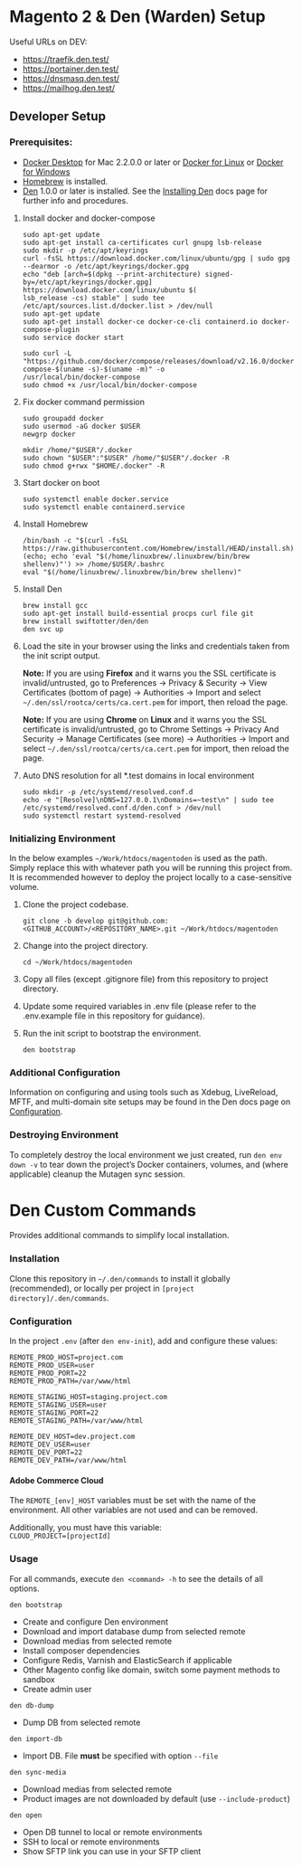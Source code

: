 Magento 2 & Den (Warden) Setup
========================================================
Useful URLs on DEV:

* https://traefik.den.test/
* https://portainer.den.test/
* https://dnsmasq.den.test/
* https://mailhog.den.test/

## Developer Setup

### Prerequisites:

* [Docker Desktop](https://docs.docker.com/desktop/install/mac-install/) for Mac 2.2.0.0 or later
  or [Docker for Linux](https://docs.docker.com/get-docker/)
  or [Docker for Windows](https://docs.docker.com/desktop/install/windows-install/)
* [Homebrew](https://brew.sh/) is installed.
* [Den](https://swiftotter.github.io/den/index.html) 1.0.0 or later is installed. See
  the [Installing Den](https://swiftotter.github.io/den/installing.html) docs page for further info and procedures.

1. Install docker and docker-compose
    ```
    sudo apt-get update
    sudo apt-get install ca-certificates curl gnupg lsb-release
    sudo mkdir -p /etc/apt/keyrings
    curl -fsSL https://download.docker.com/linux/ubuntu/gpg | sudo gpg --dearmor -o /etc/apt/keyrings/docker.gpg
    echo "deb [arch=$(dpkg --print-architecture) signed-by=/etc/apt/keyrings/docker.gpg] https://download.docker.com/linux/ubuntu $(
    lsb_release -cs) stable" | sudo tee /etc/apt/sources.list.d/docker.list > /dev/null
    sudo apt-get update
    sudo apt-get install docker-ce docker-ce-cli containerd.io docker-compose-plugin
    sudo service docker start
    
    sudo curl -L "https://github.com/docker/compose/releases/download/v2.16.0/docker-compose-$(uname -s)-$(uname -m)" -o
    /usr/local/bin/docker-compose
    sudo chmod +x /usr/local/bin/docker-compose
    ```
2. Fix docker command permission
    ```
    sudo groupadd docker
    sudo usermod -aG docker $USER
    newgrp docker
    
    mkdir /home/"$USER"/.docker
    sudo chown "$USER":"$USER" /home/"$USER"/.docker -R
    sudo chmod g+rwx "$HOME/.docker" -R
    ```
3. Start docker on boot
    ```
    sudo systemctl enable docker.service
    sudo systemctl enable containerd.service
    ```
4. Install Homebrew
    ```
    /bin/bash -c "$(curl -fsSL https://raw.githubusercontent.com/Homebrew/install/HEAD/install.sh)"
    (echo; echo 'eval "$(/home/linuxbrew/.linuxbrew/bin/brew shellenv)"') >> /home/$USER/.bashrc
    eval "$(/home/linuxbrew/.linuxbrew/bin/brew shellenv)"
    ```
5. Install Den
    ```
    brew install gcc
    sudo apt-get install build-essential procps curl file git
    brew install swiftotter/den/den
    den svc up
    ```
6. Load the site in your browser using the links and credentials taken from the init script output.

   **Note:** If you are using **Firefox** and it warns you the SSL certificate is invalid/untrusted, go to
   Preferences -> Privacy & Security -> View Certificates (bottom of page) -> Authorities -> Import and
   select `~/.den/ssl/rootca/certs/ca.cert.pem` for import, then reload the page.

   **Note:** If you are using **Chrome** on **Linux** and it warns you the SSL certificate is invalid/untrusted, go to
   Chrome Settings -> Privacy And Security -> Manage Certificates (see more) -> Authorities -> Import and
   select `~/.den/ssl/rootca/certs/ca.cert.pem` for import, then reload the page.

7. Auto DNS resolution for all *.test domains in local environment
    ```
    sudo mkdir -p /etc/systemd/resolved.conf.d
    echo -e "[Resolve]\nDNS=127.0.0.1\nDomains=~test\n" | sudo tee /etc/systemd/resolved.conf.d/den.conf > /dev/null
    sudo systemctl restart systemd-resolved
    ```

### Initializing Environment

In the below examples `~/Work/htdocs/magentoden` is used as the path. Simply replace this with whatever path you will be
running this project from. It is recommended however to deploy the project locally to a case-sensitive volume.

1. Clone the project codebase.
    ```
    git clone -b develop git@github.com:<GITHUB_ACCOUNT>/<REPOSITORY_NAME>.git ~/Work/htdocs/magentoden
    ```
2. Change into the project directory.
    ```
    cd ~/Work/htdocs/magentoden
    ```
3. Copy all files (except .gitignore file) from this repository to project directory.

4. Update some required variables in .env file (please refer to the .env.example file in this repository for guidance).

5. Run the init script to bootstrap the environment.
    ```
    den bootstrap
    ```

### Additional Configuration

Information on configuring and using tools such as Xdebug, LiveReload, MFTF, and multi-domain site setups may be found
in the Den docs page on [Configuration](https://swiftotter.github.io/den/configuration.html).

### Destroying Environment

To completely destroy the local environment we just created, run `den env down -v` to tear down the project’s Docker
containers, volumes, and (where applicable) cleanup the Mutagen sync session.

# Den Custom Commands

Provides additional commands to simplify local installation.

### Installation
Clone this repository in `~/.den/commands` to install it globally (recommended), or locally per project in `[project directory]/.den/commands`.

### Configuration
In the project `.env` (after `den env-init`), add and configure these values:

```
REMOTE_PROD_HOST=project.com
REMOTE_PROD_USER=user
REMOTE_PROD_PORT=22
REMOTE_PROD_PATH=/var/www/html

REMOTE_STAGING_HOST=staging.project.com
REMOTE_STAGING_USER=user
REMOTE_STAGING_PORT=22
REMOTE_STAGING_PATH=/var/www/html

REMOTE_DEV_HOST=dev.project.com
REMOTE_DEV_USER=user
REMOTE_DEV_PORT=22
REMOTE_DEV_PATH=/var/www/html
```

#### Adobe Commerce Cloud
The `REMOTE_[env]_HOST` variables must be set with the name of the environment. All other variables are not used and can be removed.

Additionally, you must have this variable:  
`CLOUD_PROJECT=[projectId]`

### Usage

For all commands, execute `den <command> -h` to see the details of all options.

`den bootstrap`
* Create and configure Den environment
* Download and import database dump from selected remote
* Download medias from selected remote
* Install composer dependencies
* Configure Redis, Varnish and ElasticSearch if applicable
* Other Magento config like domain, switch some payment methods to sandbox
* Create admin user

`den db-dump`
* Dump DB from selected remote

`den import-db`
* Import DB. File **must** be specified with option `--file`

`den sync-media`
* Download medias from selected remote
* Product images are not downloaded by default (use `--include-product`)

`den open`
* Open DB tunnel to local or remote environments
* SSH to local or remote environments
* Show SFTP link you can use in your SFTP client
